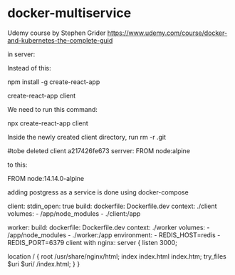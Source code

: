# docker-multiservice
Udemy course by Stephen Grider
https://www.udemy.com/course/docker-and-kubernetes-the-complete-guid

in server:

Instead of this:

npm install -g create-react-app

create-react-app client

We need to run this command:

npx create-react-app client

Inside the newly created client directory, run rm -r .git


#tobe deleted
client a217426fe673
serrver:
FROM node:alpine

to this:

FROM node:14.14.0-alpine

adding postgress as a service is done using docker-compose

client:
    stdin_open: true
    build:
      dockerfile: Dockerfile.dev
      context: ./client
    volumes:
      - /app/node_modules
      - ./client:/app

 worker:
    build:
      dockerfile: Dockerfile.dev
      context: ./worker
    volumes:
      - /app/node_modules
      - ./worker:/app
    environment:
      - REDIS_HOST=redis
      - REDIS_PORT=6379
client with nginx:
server {
  listen 3000;
 
  location / {
    root /usr/share/nginx/html;
    index index.html index.htm;
    try_files $uri $uri/ /index.html;
  }
}
            
